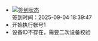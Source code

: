 - [![签到状态](https://github.com/womade/Cloud189-Actions/actions/workflows/main.yml/badge.svg?branch=main)](https://github.com/womade/Cloud189-Actions/actions/workflows/main.yml) <br> 签到时间：2025-09-04 18:39:47
- 开始执行帐号1
- 设备ID不存在，需要二次设备校验
